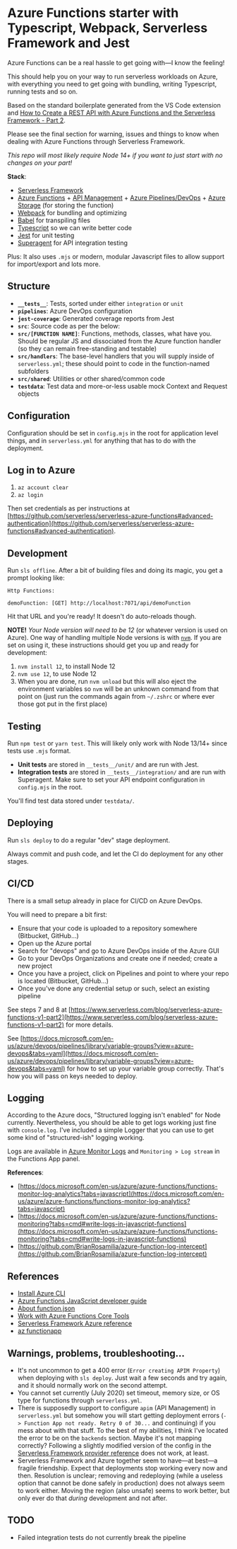 # Azure Functions starter with Typescript, Webpack, Serverless Framework and Jest

Azure Functions can be a real hassle to get going with—I know the feeling!

This should help you on your way to run serverless workloads on Azure, with everything you need to get going with bundling, writing Typescript, running tests and so on.

Based on the standard boilerplate generated from the VS Code extension and [How to Create a REST API with Azure Functions and the Serverless Framework - Part 2](https://www.serverless.com/blog/serverless-azure-functions-v1-part2/).

Please see the final section for warning, issues and things to know when dealing with Azure Functions through Serverless Framework.

_This repo will most likely require Node 14+ if you want to just start with no changes on your part!_

**Stack**:

- [Serverless Framework](https://www.serverless.com)
- [Azure Functions](https://azure.microsoft.com/en-us/services/functions/) + [API Management](https://azure.microsoft.com/en-us/services/api-management/) + [Azure Pipelines/DevOps](https://azure.microsoft.com/en-us/services/devops/pipelines/) + [Azure Storage](https://azure.microsoft.com/en-us/services/storage/) (for storing the function)
- [Webpack](https://webpack.js.org) for bundling and optimizing
- [Babel](https://babeljs.io) for transpiling files
- [Typescript](https://www.typescriptlang.org) so we can write better code
- [Jest](https://jestjs.io) for unit testing
- [Superagent](https://www.npmjs.com/package/superagent) for API integration testing

Plus: It also uses `.mjs` or modern, modular Javascript files to allow support for import/export and lots more.

## Structure

- **`__tests__`**: Tests, sorted under either `integration` or `unit`
- **`pipelines`**: Azure DevOps configuration
- **`jest-coverage`**: Generated coverage reports from Jest
- **`src`**: Source code as per the below:
- **`src/[FUNCTION NAME]`**: Functions, methods, classes, what have you. Should be regular JS and dissociated from the Azure function handler (so they can remain free-standing and testable)
- **`src/handlers`**: The base-level handlers that you will supply inside of `serverless.yml`; these should point to code in the function-named subfolders
- **`src/shared`**: Utilities or other shared/common code
- **`testdata`**: Test data and more-or-less usable mock Context and Request objects

## Configuration

Configuration should be set in `config.mjs` in the root for application level things, and in `serverless.yml` for anything that has to do with the deployment.

## Log in to Azure

1. `az account clear`
2. `az login`

Then set credentials as per instructions at [https://github.com/serverless/serverless-azure-functions#advanced-authentication](https://github.com/serverless/serverless-azure-functions#advanced-authentication).

## Development

Run `sls offline`. After a bit of building files and doing its magic, you get a prompt looking like:

```
Http Functions:

demoFunction: [GET] http://localhost:7071/api/demoFunction
```

Hit that URL and you're ready! It doesn't do auto-reloads though.

**NOTE!**
_Your Node version will need to be 12_ (or whatever version is used on Azure). One way of handling multiple Node versions is with [`nvm`](https://github.com/nvm-sh/nvm). If you are set on using it, these instructions should get you up and ready for development:

1. `nvm install 12`, to install Node 12
2. `nvm use 12`, to use Node 12
3. When you are done, run `nvm unload` but this will also eject the environment variables so `nvm` will be an unknown command from that point on (just run the commands again from `~/.zshrc` or where ever those got put in the first place)

## Testing

Run `npm test` or `yarn test`. This will likely only work with Node 13/14+ since tests use `.mjs` format.

- **Unit tests** are stored in `__tests__/unit/` and are run with Jest.
- **Integration tests** are stored in `__tests__/integration/` and are run with Superagent. Make sure to set your API endpoint configuration in `config.mjs` in the root.

You'll find test data stored under `testdata/`.

## Deploying

Run `sls deploy` to do a regular "dev" stage deployment.

Always commit and push code, and let the CI do deployment for any other stages.

## CI/CD

There is a small setup already in place for CI/CD on Azure DevOps.

You will need to prepare a bit first:

- Ensure that your code is uploaded to a repository somewhere (Bitbucket, GitHub...)
- Open up the Azure portal
- Search for "devops" and go to Azure DevOps inside of the Azure GUI
- Go to your DevOps Organizations and create one if needed; create a new project
- Once you have a project, click on Pipelines and point to where your repo is located (Bitbucket, GitHub...)
- Once you've done any credential setup or such, select an existing pipeline

See steps 7 and 8 at [https://www.serverless.com/blog/serverless-azure-functions-v1-part2](https://www.serverless.com/blog/serverless-azure-functions-v1-part2) for more details.

See [https://docs.microsoft.com/en-us/azure/devops/pipelines/library/variable-groups?view=azure-devops&tabs=yaml](https://docs.microsoft.com/en-us/azure/devops/pipelines/library/variable-groups?view=azure-devops&tabs=yaml) for how to set up your variable group correctly. That's how you will pass on keys needed to deploy.

## Logging

According to the Azure docs, "Structured logging isn't enabled" for Node currently. Nevertheless, you should be able to get logs working just fine with `console.log`. I've included a simple Logger that you can use to get some kind of "structured-ish" logging working.

Logs are available in [Azure Monitor Logs](https://portal.azure.com/#blade/Microsoft_Azure_Monitoring/AzureMonitoringBrowseBlade/logs) and `Monitoring > Log stream` in the Functions App panel.

**References**:

- [https://docs.microsoft.com/en-us/azure/azure-functions/functions-monitor-log-analytics?tabs=javascript](https://docs.microsoft.com/en-us/azure/azure-functions/functions-monitor-log-analytics?tabs=javascript)
- [https://docs.microsoft.com/en-us/azure/azure-functions/functions-monitoring?tabs=cmd#write-logs-in-javascript-functions](https://docs.microsoft.com/en-us/azure/azure-functions/functions-monitoring?tabs=cmd#write-logs-in-javascript-functions)
- [https://github.com/BrianRosamilia/azure-function-log-intercept](https://github.com/BrianRosamilia/azure-function-log-intercept)

## References

- [Install Azure CLI](https://docs.microsoft.com/en-us/cli/azure/install-azure-cli?view=azure-cli-latest)
- [Azure Functions JavaScript developer guide](https://docs.microsoft.com/en-us/azure/azure-functions/functions-reference-node#typescript)
- [About function.json](https://github.com/Azure/azure-functions-host/wiki/function.json)
- [Work with Azure Functions Core Tools](https://docs.microsoft.com/en-us/azure/azure-functions/functions-run-local?tabs=macos%2Ccsharp%2Cbash)
- [Serverless Framework Azure reference](https://www.serverless.com/framework/docs/providers/azure/guide/serverless.yml/)
- [az functionapp](https://docs.microsoft.com/en-us/cli/azure/functionapp?view=azure-cli-latest)

## Warnings, problems, troubleshooting...

- It's not uncommon to get a 400 error (`Error creating APIM Property`) when deploying with `sls deploy`. Just wait a few seconds and try again, and it should normally work on the second attempt.
- You cannot set currently (July 2020) set timeout, memory size, or OS type for functions through `serverless.yml`.
- There is supposedly support to configure `apim` (API Management) in `serverless.yml` but somehow you will start getting deployment errors (`-> Function App not ready. Retry 0 of 30...` and continuing) if you mess about with that stuff. To the best of my abilities, I think I've located the error to be on the `backends` section. Maybe it's not mapping correctly? Following a slightly modified version of the config in the [Serverless Framework provider reference](https://www.serverless.com/framework/docs/providers/azure/guide/serverless.yml/) does not work, at least.
- Serverless Framework and Azure together seem to have—at best—a fragile friendship. Expect that deployments stop working every now and then. Resolution is unclear; removing and redeploying (while a useless option that cannot be done safely in production) does not always seem to work either. Moving the region (also unsafe) seems to work better, but only ever do that _during_ development and not after.

## TODO

- Failed integration tests do not currently break the pipeline
